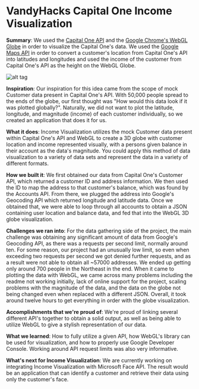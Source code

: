 # VandyHacks Capital One Income Visualization

**Summary**:
We used the [Capital One API](http://api.reimaginebanking.com) and the [Google Chrome's WebGL Globe](https://www.chromeexperiments.com/globe) in order to visualize the Capital One's data. We used the [Google Maps API](https://developers.google.com/maps/) in order to convert a customer's location from Capital One's API into latitudes and longitudes and used the income of the customer from Capital One's API as the height on the WebGL Globe. 

![alt tag](https://challengepost-s3-challengepost.netdna-ssl.com/photos/production/software_photos/000/444/785/datas/gallery.jpg)

**Inspiration**:
Our inspiration for this idea came from the scope of mock Customer data present in Capital One's API. With 50,000 people spread to the ends of the globe, our first thought was "How would this data look if it was plotted globally?". Naturally, we did not want to plot the latitude, longitude, and magnitude (income) of each customer individually, so we created an application that does it for us.

**What it does**:
Income Visualization utilizes the mock Customer data present within Capital One's API and WebGL to create a 3D globe with customer location and income represented visually, with a persons given balance in their account as the data's magnitude. You could apply this method of data visualization to a variety of data sets and represent the data in a variety of different formats.

**How we built it**:
We first obtained our data from Capital One's Customer API, which returned a customer ID and address information. We then used the ID to map the address to that customer's balance, which was found by the Accounts API. From there, we plugged the address into Google's Geocoding API which returned longitude and latitude data. Once we obtained that, we were able to loop through all accounts to obtain a JSON containing user location and balance data, and fed that into the WebGL 3D globe visualization.

**Challenges we ran into**:
For the data gathering side of the project, the main challenge was obtaining any significant amount of data from Google's Geocoding API, as there was a requests per second limit, normally around ten. For some reason, our project had an unusually low limit, so even when exceeding two requests per second we got denied further requests, and as a result were not able to obtain all ~57000 addresses. We ended up getting only around 700 people in the Northeast in the end. When it came to plotting the data with WebGL, we came across many problems including the readme not working initially, lack of online support for the project, scaling problems with the magnitude of the data, and the data on the globe not being changed even when replaced with a different JSON. Overall, it took around twelve hours to get everything in order with the globe visualization.

**Accomplishments that we're proud of**:
We're proud of linking several different API's together to obtain a solid output, as well as being able to utilize WebGL to give a stylish representation of our data.

**What we learned**:
How to fully utilize a given API, how WebGL's library can be used for visualization, and how to properly use Google Developer Console. Working around API request limits was also very informative.

**What's next for Income Visualization**:
We are currently working on integrating Income Visualization with Microsoft Face API. The result would be an application that can identify a customer and retrieve their data using only the customer's face.

